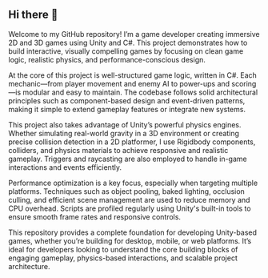 ## Hi there 👋

Welcome to my GitHub repository! I’m a game developer creating immersive 2D and 3D games using Unity and C#. This project demonstrates how to build interactive, visually compelling games by focusing on clean game logic, realistic physics, and performance-conscious design.

At the core of this project is well-structured game logic, written in C#. Each mechanic—from player movement and enemy AI to power-ups and scoring—is modular and easy to maintain. The codebase follows solid architectural principles such as component-based design and event-driven patterns, making it simple to extend gameplay features or integrate new systems.

This project also takes advantage of Unity’s powerful physics engines. Whether simulating real-world gravity in a 3D environment or creating precise collision detection in a 2D platformer, I use Rigidbody components, colliders, and physics materials to achieve responsive and realistic gameplay. Triggers and raycasting are also employed to handle in-game interactions and events efficiently.

Performance optimization is a key focus, especially when targeting multiple platforms. Techniques such as object pooling, baked lighting, occlusion culling, and efficient scene management are used to reduce memory and CPU overhead. Scripts are profiled regularly using Unity's built-in tools to ensure smooth frame rates and responsive controls.

This repository provides a complete foundation for developing Unity-based games, whether you’re building for desktop, mobile, or web platforms. It’s ideal for developers looking to understand the core building blocks of engaging gameplay, physics-based interactions, and scalable project architecture.


